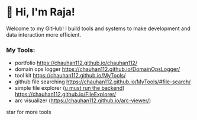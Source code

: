 # 👋 Hi, I'm Raja!

Welcome to my GitHub! I build tools and systems to make development and data interaction more efficient.

### My Tools:
- portfolio https://chauhan112.github.io/chauhan112/
- domain ops logger https://chauhan112.github.io/DomainOpsLogger/
- tool kit https://chauhan112.github.io/MyTools/
- github file searching https://chauhan112.github.io/MyTools/#file-search/
- simple file explorer ([u must run the backend](https://github.com/chauhan112/Rlib/blob/main/timeline/t2025/July/backendAPIForLocalTools/mainCode.py)) https://chauhan112.github.io/FileExplorer/
- arc visualizer (https://chauhan112.github.io/arc-viewer/)

star for more tools
